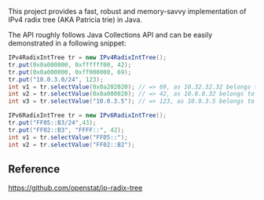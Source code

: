 This project provides a fast, robust and memory-savvy implementation
of IPv4 radix tree (AKA Patricia trie) in Java.

The API roughly follows Java Collections API and can be easily
demonstrated in a following snippet:

```java
IPv4RadixIntTree tr = new IPv4RadixIntTree();
tr.put(0x0a000000, 0xffffff00, 42);
tr.put(0x0a000000, 0xff000000, 69);
tr.put("10.0.3.0/24", 123);
int v1 = tr.selectValue(0x0a202020); // => 69, as 10.32.32.32 belongs to 10.0.0.0/8
int v2 = tr.selectValue(0x0a000020); // => 42, as 10.0.0.32 belongs to 10.0.0.0/24
int v3 = tr.selectValue("10.0.3.5"); // => 123, as 10.0.3.5 belongs to 10.0.3.0/24
```

```java
IPv6RadixIntTree tr = new IPv6RadixIntTree();
tr.put("FF05::B3/24",43);
tr.put("FF02::B3", "FFFF::", 42);
int v1 = tr.selectValue("FF05::"); 
int v2 = tr.selectValue("FF02::B2");
```
## Reference ##

https://github.com/openstat/ip-radix-tree
